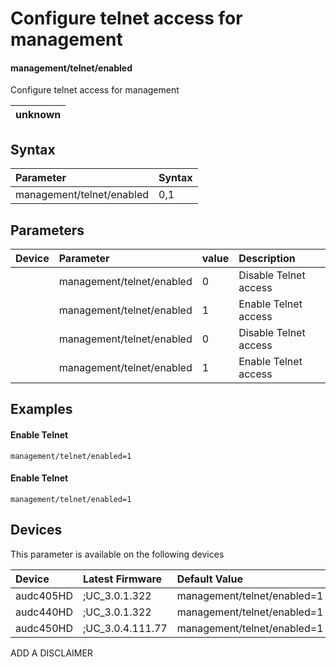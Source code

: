 ﻿---
description: Configure telnet access for management
search: false
---

# Configure telnet access for management

#### management/telnet/enabled

Configure telnet access for management


| unknown | 
| :--- |

## Syntax
| Parameter | Syntax |
| :--- | :--- |
|management/telnet/enabled | 0,1|

## Parameters
|Device|Parameter|value|Description|
|:---|:---|:---|:---|
|  | management/telnet/enabled | 0 | Disable Telnet access |
|  | management/telnet/enabled | 1 | Enable Telnet access |
|  | management/telnet/enabled | 0 | Disable Telnet access |
|  | management/telnet/enabled | 1 | Enable Telnet access |

## Examples
#### Enable Telnet

```
management/telnet/enabled=1
```
#### Enable Telnet

```
management/telnet/enabled=1
```

## Devices
This parameter is available on the following devices

| Device | Latest Firmware | Default Value |
|:---|:---|:---|
| audc405HD | ;UC_3.0.1.322 | management/telnet/enabled=1 
| audc440HD | ;UC_3.0.1.322 | management/telnet/enabled=1 
| audc450HD | ;UC_3.0.4.111.77 | management/telnet/enabled=1 

ADD A DISCLAIMER

